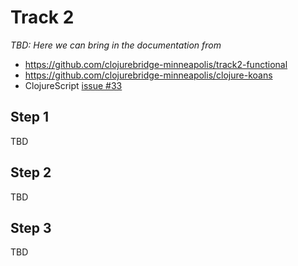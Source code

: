 Track 2
=======

*TBD: Here we can bring in the documentation from*

* https://github.com/clojurebridge-minneapolis/track2-functional
* https://github.com/clojurebridge-minneapolis/clojure-koans
* ClojureScript [issue #33](https://github.com/clojurebridge-minneapolis/installfest/issues/33)

## Step 1

TBD

## Step 2

TBD

## Step 3

TBD
